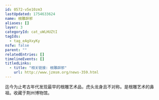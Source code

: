 ```yaml
---
id: 0572-v5e10zm3
lastUpdated: 1754633624
name: 根雕辟邪
aliases: []
layer: 3
categoryId: cat_uWLHUZtI
tagIds:
  - tag_eAgXxyKy
nsfw: false
parent: ""
relatedEntries: []
timelineEvents: []
titledLinks:
  - title: "相关链接: 根雕辟邪"
    url: http://www.jzmsm.org/news-359.html
---
```


迄今为止考古年代发现最早的根雕艺术品，虎头龙身且不对称。是根雕艺术的鼻祖。收藏于荆州博物馆。